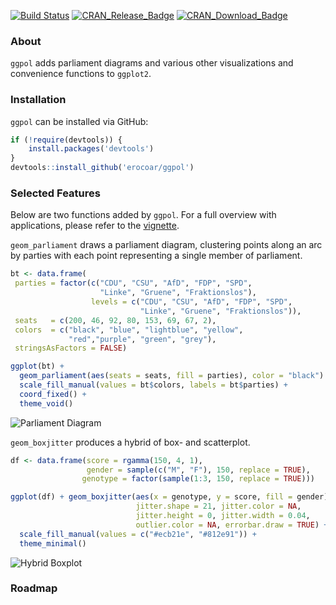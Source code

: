 [![Build Status](https://travis-ci.org/erocoar/ggpol.svg?branch=master)](https://travis-ci.org/erocoar/ggpol)
[![CRAN_Release_Badge](http://www.r-pkg.org/badges/version-ago/ggpol)](https://CRAN.R-project.org/package=ggpol)
[![CRAN_Download_Badge](http://cranlogs.r-pkg.org/badges/grand-total/ggpol)](https://CRAN.R-project.org/package=ggpol)

### About
`ggpol` adds parliament diagrams and various other visualizations and convenience functions to `ggplot2`.

### Installation
`ggpol` can be installed via GitHub:

```r
if (!require(devtools)) {
    install.packages('devtools')
}
devtools::install_github('erocoar/ggpol')
```
### Selected Features
Below are two functions added by `ggpol`. For a full overview with applications, please refer to the [vignette](https://erocoar.github.io/ggpol/).


`geom_parliament` draws a parliament diagram, clustering points along an arc by parties with each point representing a single member of parliament. 

```r
bt <- data.frame(
 parties = factor(c("CDU", "CSU", "AfD", "FDP", "SPD", 
                    "Linke", "Gruene", "Fraktionslos"),
                  levels = c("CDU", "CSU", "AfD", "FDP", "SPD", 
                             "Linke", "Gruene", "Fraktionslos")),
 seats   = c(200, 46, 92, 80, 153, 69, 67, 2),
 colors  = c("black", "blue", "lightblue", "yellow", 
             "red","purple", "green", "grey"),
 stringsAsFactors = FALSE)

ggplot(bt) + 
  geom_parliament(aes(seats = seats, fill = parties), color = "black") + 
  scale_fill_manual(values = bt$colors, labels = bt$parties) +
  coord_fixed() + 
  theme_void()
```

![Parliament Diagram](https://i.imgur.com/gvsCvBH.png)

`geom_boxjitter` produces a hybrid of box- and scatterplot. 

```r
df <- data.frame(score = rgamma(150, 4, 1), 
                 gender = sample(c("M", "F"), 150, replace = TRUE), 
                genotype = factor(sample(1:3, 150, replace = TRUE)))

ggplot(df) + geom_boxjitter(aes(x = genotype, y = score, fill = gender),
                            jitter.shape = 21, jitter.color = NA, 
                            jitter.height = 0, jitter.width = 0.04,
                            outlier.color = NA, errorbar.draw = TRUE) +
  scale_fill_manual(values = c("#ecb21e", "#812e91")) +
  theme_minimal()
```

![Hybrid Boxplot](https://i.imgur.com/zlwIs14.png)

### Roadmap